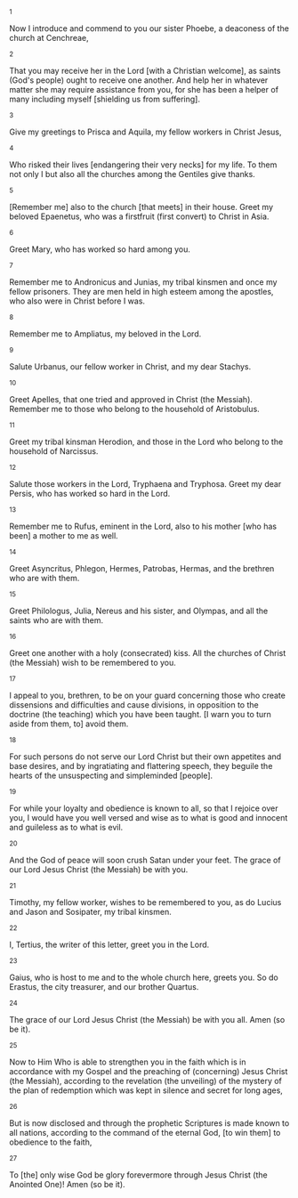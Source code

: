 <sup>1</sup> 

Now I introduce and commend to you our sister Phoebe, a deaconess of the church at Cenchreae, 

<sup>2</sup> 

That you may receive her in the Lord [with a Christian welcome], as saints (God's people) ought to receive one another. And help her in whatever matter she may require assistance from you, for she has been a helper of many including myself [shielding us from suffering]. 

<sup>3</sup> 

Give my greetings to Prisca and Aquila, my fellow workers in Christ Jesus, 

<sup>4</sup> 

Who risked their lives [endangering their very necks] for my life. To them not only I but also all the churches among the Gentiles give thanks. 

<sup>5</sup> 

[Remember me] also to the church [that meets] in their house. Greet my beloved Epaenetus, who was a firstfruit (first convert) to Christ in Asia. 

<sup>6</sup> 

Greet Mary, who has worked so hard among you. 

<sup>7</sup> 

Remember me to Andronicus and Junias, my tribal kinsmen and once my fellow prisoners. They are men held in high esteem among the apostles, who also were in Christ before I was. 

<sup>8</sup> 

Remember me to Ampliatus, my beloved in the Lord. 

<sup>9</sup> 

Salute Urbanus, our fellow worker in Christ, and my dear Stachys. 

<sup>10</sup> 

Greet Apelles, that one tried and approved in Christ (the Messiah). Remember me to those who belong to the household of Aristobulus. 

<sup>11</sup> 

Greet my tribal kinsman Herodion, and those in the Lord who belong to the household of Narcissus. 

<sup>12</sup> 

Salute those workers in the Lord, Tryphaena and Tryphosa. Greet my dear Persis, who has worked so hard in the Lord. 

<sup>13</sup> 

Remember me to Rufus, eminent in the Lord, also to his mother [who has been] a mother to me as well. 

<sup>14</sup> 

Greet Asyncritus, Phlegon, Hermes, Patrobas, Hermas, and the brethren who are with them. 

<sup>15</sup> 

Greet Philologus, Julia, Nereus and his sister, and Olympas, and all the saints who are with them. 

<sup>16</sup> 

Greet one another with a holy (consecrated) kiss. All the churches of Christ (the Messiah) wish to be remembered to you. 

<sup>17</sup> 

I appeal to you, brethren, to be on your guard concerning those who create dissensions and difficulties and cause divisions, in opposition to the doctrine (the teaching) which you have been taught. [I warn you to turn aside from them, to] avoid them. 

<sup>18</sup> 

For such persons do not serve our Lord Christ but their own appetites and base desires, and by ingratiating and flattering speech, they beguile the hearts of the unsuspecting and simpleminded [people]. 

<sup>19</sup> 

For while your loyalty and obedience is known to all, so that I rejoice over you, I would have you well versed and wise as to what is good and innocent and guileless as to what is evil. 

<sup>20</sup> 

And the God of peace will soon crush Satan under your feet. The grace of our Lord Jesus Christ (the Messiah) be with you. 

<sup>21</sup> 

Timothy, my fellow worker, wishes to be remembered to you, as do Lucius and Jason and Sosipater, my tribal kinsmen. 

<sup>22</sup> 

I, Tertius, the writer of this letter, greet you in the Lord. 

<sup>23</sup> 

Gaius, who is host to me and to the whole church here, greets you. So do Erastus, the city treasurer, and our brother Quartus. 

<sup>24</sup> 

The grace of our Lord Jesus Christ (the Messiah) be with you all. Amen (so be it). 

<sup>25</sup> 

Now to Him Who is able to strengthen you in the faith which is in accordance with my Gospel and the preaching of (concerning) Jesus Christ (the Messiah), according to the revelation (the unveiling) of the mystery of the plan of redemption which was kept in silence and secret for long ages, 

<sup>26</sup> 

But is now disclosed and through the prophetic Scriptures is made known to all nations, according to the command of the eternal God, [to win them] to obedience to the faith, 

<sup>27</sup> 

To [the] only wise God be glory forevermore through Jesus Christ (the Anointed One)! Amen (so be it).
